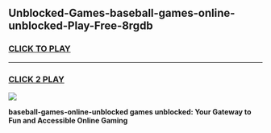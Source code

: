 
## Unblocked-Games-baseball-games-online-unblocked-Play-Free-8rgdb
<h3>
<a href="https://premium76.site?title=baseball-games-online-unblocked&ref=09A">CLICK TO PLAY</a></h3>
<hr>

<h3>
<a href="https://premium76.site?title=baseball-games-online-unblocked&ref=09A">CLICK 2 PLAY</a>
  
</h3>

<a href="https://premium76.site?title=baseball-games-online-unblocked&ref=09A"><img src="https://clearcache.store/games.png"></a>


**baseball-games-online-unblocked games unblocked: Your Gateway to Fun and Accessible Online Gaming**
